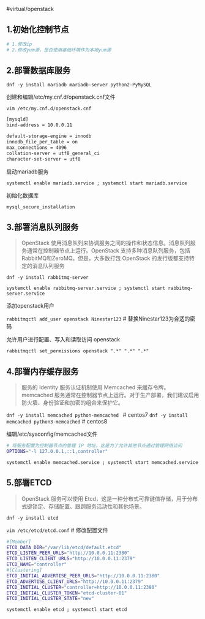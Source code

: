 #virtual/openstack

## 1.初始化控制节点

```bash
# 1.修改ip
# 2.修改yum源，是否使用基础环境作为本地yum源
```

## 2.部署数据库服务

`dnf -y install mariadb mariadb-server python2-PyMySQL`

创建和编辑/etc/my.cnf.d/openstack.cnf文件

`vim /etc/my.cnf.d/openstack.cnf`

```bash
[mysqld]
bind-address = 10.0.0.11

default-storage-engine = innodb
innodb_file_per_table = on
max_connections = 4096
collation-server = utf8_general_ci
character-set-server = utf8

```

启动mariadb服务

`systemctl enable mariadb.service ; systemctl start mariadb.service`

初始化数据库

`mysql_secure_installation`

## 3.部署消息队列服务

> OpenStack 使用消息队列来协调服务之间的操作和状态信息。消息队列服务通常在控制器节点上运行。OpenStack 支持多种消息队列服务，包括RabbitMQ和ZeroMQ。但是，大多数打包 OpenStack 的发行版都支持特定的消息队列服务

`dnf -y install rabbitmq-server`

`systemctl enable rabbitmq-server.service ; systemctl start rabbitmq-server.service`

添加openstack用户

`rabbitmqctl add_user openstack Ninestar123` # 替换Ninestar123为合适的密码

允许用户进行配置、写入和读取访问 openstack

`rabbitmqctl set_permissions openstack ".*" ".*" ".*"`

## 4.部署内存缓存服务

> 服务的 Identity 服务认证机制使用 Memcached 来缓存令牌。memcached 服务通常在控制器节点上运行。对于生产部署，我们建议启用防火墙、身份验证和加密的组合来保护它。

`dnf -y install memcached python-memcached `      # centos7
`dnf -y install memcached python3-memcached`      # centos8

编辑/etc/sysconfig/memcached文件

```bash
# 将服务配置为控制器节点的管理 IP 地址。这是为了允许其他节点通过管理网络访问
OPTIONS="-l 127.0.0.1,::1,controller"

```

`systemctl enable memcached.service ; systemctl start memcached.service`

## 5.部署ETCD

> OpenStack 服务可以使用 Etcd，这是一种分布式可靠键值存储，用于分布式键锁定、存储配置、跟踪服务活动性和其他场景。

`dnf -y install etcd`

`vim /etc/etcd/etcd.conf`  # 修改配置文件&#x20;

```bash
#[Member]
ETCD_DATA_DIR="/var/lib/etcd/default.etcd"
ETCD_LISTEN_PEER_URLS="http://10.0.0.11:2380"
ETCD_LISTEN_CLIENT_URLS="http://10.0.0.11:2379"
ETCD_NAME="controller"
#[Clustering]
ETCD_INITIAL_ADVERTISE_PEER_URLS="http://10.0.0.11:2380"
ETCD_ADVERTISE_CLIENT_URLS="http://10.0.0.11:2379"
ETCD_INITIAL_CLUSTER="controller=http://10.0.0.11:2380"
ETCD_INITIAL_CLUSTER_TOKEN="etcd-cluster-01"
ETCD_INITIAL_CLUSTER_STATE="new"

```

`systemctl enable etcd ; systemctl start etcd`
